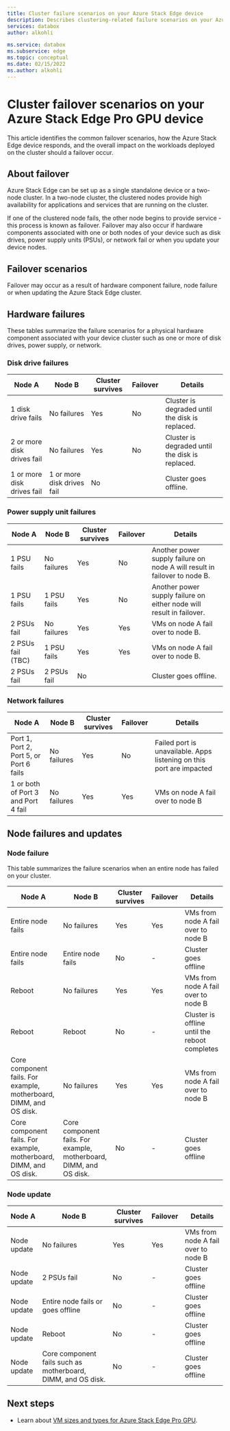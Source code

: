 ```yaml
---
title: Cluster failure scenarios on your Azure Stack Edge device
description: Describes clustering-related failure scenarios on your Azure Stack Edge device.
services: databox
author: alkohli

ms.service: databox
ms.subservice: edge
ms.topic: conceptual
ms.date: 02/15/2022
ms.author: alkohli
---
```


# Cluster failover scenarios on your Azure Stack Edge Pro GPU device

This article identifies the common failover scenarios, how the Azure Stack Edge device responds, and the overall impact on the workloads deployed on the cluster should a failover occur.

## About failover 

Azure Stack Edge can be set up as a single standalone device or a two-node cluster. In a two-node cluster, the clustered nodes provide high availability for applications and services that are running on the cluster. 

If one of the clustered node fails, the other node begins to provide service - this process is known as failover. Failover may also occur if hardware components associated with one or both nodes of your device such as disk drives, power supply units (PSUs), or network fail or when you update your device nodes.

## Failover scenarios 

Failover may occur as a result of hardware component failure, node failure or when updating the Azure Stack Edge cluster.


## Hardware failures

These tables summarize the failure scenarios for a physical hardware component associated with your device cluster such as one or more of disk drives, power supply, or network.

### Disk drive failures

| Node A                     | Node B                     | Cluster survives | Failover | Details                                         |
|----------------------------|----------------------------|------------------|----------|-------------------------------------------------|
| 1 disk drive fails         | No failures                | Yes              | No       | Cluster is degraded until the disk is replaced. |
| 2 or more disk drives fail | No failures                | Yes              | No       | Cluster is degraded until the disk is replaced. |
| 1 or more disk drives fail | 1 or more disk drives fail | No               |          | Cluster goes offline.                           |

### Power supply unit failures

| Node A            | Node B      | Cluster survives | Failover | Details                                                                   |
|-------------------|-------------|------------------|----------|---------------------------------------------------------------------------|
| 1 PSU fails       | No failures | Yes              | No       | Another power supply failure on node A will result in failover to node B. |
| 1 PSU fails       | 1 PSU fails | Yes              | No       | Another power supply failure on either node will result in failover.      |
| 2 PSUs fail       | No failures | Yes              | Yes      | VMs on node A fail over to node B.                                        |
| 2 PSUs fail (TBC) | 1 PSU fails | Yes              | Yes      | VMs on node A fail over to node B.                                        |
| 2 PSUs fail       | 2 PSUs fail | No               |          | Cluster goes offline.                                                     |

### Network failures

| Node A                                  | Node B      | Cluster survives | Failover | Details                                                              |
|-----------------------------------------|-------------|------------------|----------|----------------------------------------------------------------------|
| Port 1, Port 2, Port 5, or Port 6 fails | No failures | Yes              | No       | Failed port is unavailable. Apps listening on this port are impacted |
| 1 or both of Port 3 and Port 4 fail     | No failures | Yes              | Yes      | VMs on node A fail over to node B                                    |



## Node failures and updates



### Node failure

This table summarizes the failure scenarios when an entire node has failed on your cluster.

| Node A           | Node B           | Cluster survives | Failover | Details      |
|------------------|------------------|------------------|----------|--------------|
| Entire node fails                                                  | No failures                                                        | Yes              | Yes      | VMs from node A fail over to node B           |
| Entire node fails                                                  | Entire node fails                                                  | No               | -        | Cluster goes offline                          |
| Reboot                                                             | No failures                                                        | Yes              | Yes      | VMs from node A fail over to node B           |
| Reboot                                                             | Reboot                                                             | No               | -        | Cluster is offline until the reboot completes |
| Core component fails. For example, motherboard, DIMM, and OS disk. | No failures                                                        | Yes              | Yes      | VMs from node A fail over to node B           |
| Core component fails. For example, motherboard, DIMM, and OS disk. | Core component fails. For example, motherboard, DIMM, and OS disk. | No               | -        | Cluster goes offline                          |



### Node update

| Node A      | Node B                                                       | Cluster survives | Failover | Details                             |
|-------------|--------------------------------------------------------------|------------------|----------|-------------------------------------|
| Node update | No failures                                                  | Yes              | Yes      | VMs from node A fail over to node B |
| Node update | 2 PSUs fail                                                  | No               | -        | Cluster goes offline                |
| Node update | Entire node fails or goes offline                            | No               | -        | Cluster goes offline                |
| Node update | Reboot                                                       | No               | -        | Cluster goes offline                |
| Node update | Core component fails such as motherboard, DIMM, and OS disk. | No               | -        | Cluster goes offline                |

<!--## High availability requirements and procedures 

Review the following information carefully to ensure the high availability of your Azure Stack Edge two-node devices.

### PSUs

Azure Stack Edge devices include redundant, hot-swappable power supply units (PSUs). Each PSU has enough capacity to provide service for the entire chassis. To ensure high availability, both PSUs must be installed. Are these hot swappable?

- Connect your PSUs to different power sources to provide availability if a power source fails.
- If a PSU fails, request a replacement immediately.
- Remove a failed PSU only when you have the replacement and are ready to install it.
- Do not remove both PSUs concurrently. Removing both of the PSUs of one of the nodes will result in failover. 

### Nodes

Azure Stack Edge devices include two nodes working together as a two-node cluster. 

- For a two-node cluster to work properly, make sure that both nodes are installed at all times.
- If a node fails, request a replacement immediately.
- Remove a failed node only when you have the replacement and are ready to install it. 

### Network interfaces

Azure Stack Edge devices each have two 1 Gigabit and four 10 Gigabit Ethernet network interfaces.

- When possible, deploy network connections across different switches to ensure service availability in the event of a network device failure.
- Connect at least two data interfaces to the network from each node.
- If you have enabled the two 10 GbE interfaces, deploy those across different switches.


### SSDs 

Azure Stack Edge devices include NVMe solid state disks (SSDs) that are protected using mirrored spaces. Use of mirrored spaces ensures that the device is able to tolerate the failure of one or more SSDs.

- Make sure that all SSDs modules are installed.
- If an SSD fails, request a replacement immediately.
- If an SSD fails or requires replacement, make sure that you remove only the SSD that requires replacement.
- Do not remove more than one SSD from the system at any point in time. A failure of 2 or more disks on a node would result in failover to another node. -->

## Next steps

- Learn about [VM sizes and types for Azure Stack Edge Pro GPU](azure-stack-edge-gpu-virtual-machine-sizes.md).



